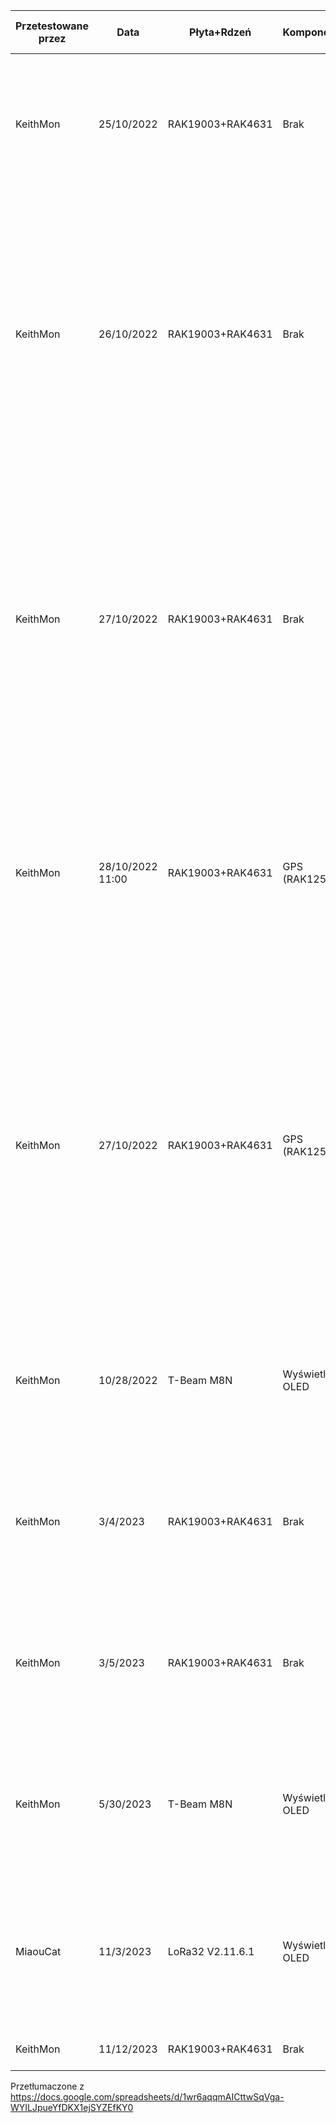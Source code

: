 | Przetestowane przez | Data             | Płyta+Rdzeń      | Komponenty       | Wersja | Ustawienia                                       | Nazwa testu     | Warunki testu                                                                                                                                                                                                                                                                                       | Metoda                                     | Całkowita moc testu mW | Godziny testu | Moc w mW | mWh/24h | mA przy 5v | mA przy 3.7v |
| ------------------- | ---------------- | ---------------- | ---------------- | ------ | ------------------------------------------------ | --------------- | --------------------------------------------------------------------------------------------------------------------------------------------------------------------------------------------------------------------------------------------------------------------------------------------------- | ------------------------------------------ | ---------------------- | ------------- | -------- | ------- | ---------- | ------------ |
| KeithMon            | 25/10/2022       | RAK19003+RAK4631 | Brak             | 1.3.46 | Domyślne (region=US)                             | RAK Minimal     | 3 całkowite węzły w sieci. Brak ruchu wiadomości. Brak sparowanego telefonu przez BLE. Pozostałe 2 węzły są domyślne (region=US).                                                                                                                                                                   | [Miernik Mocy USB](https://a.co/d/jju7Gwn) | 620                    | 24            | 25.83    | 620     | 5.17       | 6.98         |
| KeithMon            | 26/10/2022       | RAK19003+RAK4631 | Brak             | 1.3.46 | Domyślne (region=US)                             | RAK Receiving   | 3 węzły w sieci. 2 inne węzły ustawione do nadawania lokalizacji co 60 sekund (wyłączona inteligentna lokalizacja na tych 2). Telefon sparowany z testowym węzłem przez BLE i udostępnianie lokalizacji (poza tym, testowy węzeł jest domyślny).                                                    | [Miernik Mocy USB](https://a.co/d/jju7Gwn) | 310                    | 9             | 34.44    | 827     | 6.89       | 9.31         |
| KeithMon            | 27/10/2022       | RAK19003+RAK4631 | Brak             | 1.3.46 | Domyślne (region=US)                             | RAK Chatty      | 3 węzły w sieci. 1 inny węzeł ustawiony do nadawania lokalizacji co 60 sekund (wyłączona inteligentna lokalizacja). Telefon sparowany z testowym węzłem przez BLE. Testowy węzeł ma ustawioną lokalizację do nadawania co 60 sekund i wyłączoną inteligentną lokalizację.                           | [Miernik Mocy USB](https://a.co/d/jju7Gwn) | 246                    | 7             | 35.14    | 843     | 7.03       | 9.50         |
| KeithMon            | 28/10/2022 11:00 | RAK19003+RAK4631 | GPS (RAK12500)   | 1.3.46 | Domyślne (region=US)                             | RAK GPS Minimal | 3 całkowite węzły w sieci. Brak ruchu wiadomości. Pozostałe węzły są domyślne. Brak sparowanego telefonu przez BLE do testowego węzła. Testowy węzeł ma moduł GPS i domyślne ustawienia.                                                                                                            | [Miernik Mocy USB](https://a.co/d/jju7Gwn) | 1131                   | 4.5           | 251.33   | 6032    | 50.27      | 67.93        |
| KeithMon            | 27/10/2022       | RAK19003+RAK4631 | GPS (RAK12500)   | 1.3.46 | Domyślne (region=US)                             | RAK GPS Chatty  | 3 węzły w sieci. 1 inny węzeł ustawiony do nadawania lokalizacji co 60 sekund (wyłączona inteligentna lokalizacja). Telefon sparowany z testowym węzłem przez BLE. Testowy węzeł ma moduł GPS. Wyłączona inteligentna lokalizacja, ustawiona stała pozycja GPS, nadawanie lokalizacji co 60 sekund. | [Miernik Mocy USB](https://a.co/d/jju7Gwn) | 1194                   | 4.5           | 265.33   | 6368    | 53.07      | 71.71        |
| KeithMon            | 10/28/2022       | T-Beam M8N       | Wyświetlacz OLED | 1.3.46 | Domyślne (region=US)                             | TBeam Minimal   | 3 całkowite węzły w sieci. Brak ruchu wiadomości. Brak sparowanego telefonu przez BLE. Pozostałe 2 węzły są domyślne (region=US).                                                                                                                                                                   | [Miernik Mocy USB](https://a.co/d/jju7Gwn) | 2229                   | 6             | 371.50   | 8916    | 74.30      | 100.41       |
| KeithMon            | 3/4/2023         | RAK19003+RAK4631 | Brak             | 2.0.22 | Domyślne (region=US)                             | RAK Minimal     | 3 całkowite węzły w sieci. Brak ruchu wiadomości. Brak sparowanego telefonu przez BLE. Pozostałe 2 węzły są domyślne (region=US).                                                                                                                                                                   | [Miernik Mocy USB](https://a.co/d/jju7Gwn) | 527                    | 10.13         | 52.02    | 1249    | 10.40      | 14.06        |
| KeithMon            | 3/5/2023         | RAK19003+RAK4631 | Brak             | 2.0.22 | Domyślne (region=US)                             | RAK Minimal     | 3 całkowite węzły w sieci. Brak ruchu wiadomości. Brak sparowanego telefonu przez BLE. Pozostałe 2 węzły są domyślne (region=US).                                                                                                                                                                   | [Miernik Mocy USB](https://a.co/d/jju7Gwn) | 379                    | 6             | 63.17    | 1516    | 12.63      | 17.07        |
| KeithMon            | 5/30/2023        | T-Beam M8N       | Wyświetlacz OLED | 2.1.11 | Region=US, GPS=Off, BLE=Off, Screen timeout=1sec | TBeam Minimal   | 3 całkowite węzły w sieci. Brak ruchu wiadomości. Brak sparowanego telefonu przez BLE. Pozostałe 2 węzły są domyślne (region=US).                                                                                                                                                                   | [Miernik Mocy USB](https://a.co/d/jju7Gwn) | 276                    | 2             | 138.00   | 3312    | 27.60      | 37.30        |
| MiaouCat            | 11/3/2023        | LoRa32 V2.11.6.1 | Wyświetlacz OLED |        | Router client mode, no wifi, no BLE, screen OFF. |                 | Węzeł został przełączony w tryb oszczędzania energii. Testowany na zasilaczu laboratoryjnym przy 3,69V podłączonym do złącza baterii.                                                                                                                                                               | PS305H                                     |                        |               | 147.6    | 3542    | 29.52      | 39.89        |
| KeithMon            | 11/12/2023       | RAK19003+RAK4631 | Brak             | 2.1.11 | Domyślne (region=US)                             | RAK Minimal     |                                                                                                                                                                                                                                                                                                     | [Miernik Mocy USB](https://a.co/d/jju7Gwn) | 134                    | 2.75          | 48.73    | 1169    | 9.75       | 13.17        |

Przetłumaczone z https://docs.google.com/spreadsheets/d/1wr6aqqmAICttwSqVga-WYILJpueYfDKX1ejSYZEfKY0
